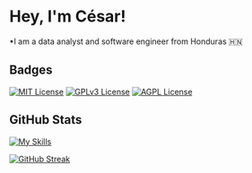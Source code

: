 
# Hey, I'm César!

•I am a data analyst and software engineer from Honduras 🇭🇳

## Badges


[![MIT License](https://img.shields.io/badge/License-MIT-green.svg)](https://choosealicense.com/licenses/mit/)
[![GPLv3 License](https://img.shields.io/badge/License-GPL%20v3-yellow.svg)](https://opensource.org/licenses/)
[![AGPL License](https://img.shields.io/badge/license-AGPL-blue.svg)](http://www.gnu.org/licenses/agpl-3.0)



## GitHub Stats

[![My Skills](https://skillicons.dev/icons?i=js,html,css,typescript,react,vue,ruby,php,python)](https://skillicons.dev)



[![GitHub Streak](https://github-readme-streak-stats.herokuapp.com?user=jungji777&theme=react)](https://git.io/streak-stats)

